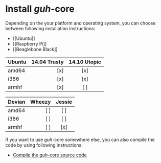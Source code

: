 # Install *guh*-core
Depending on the your platform and operating system, you can choose between following installation instructions:

* [[Ubuntu]]
* [[Raspberry Pi]]
* [[Beaglebone Black]]

| Ubuntu     | 14.04 Trusty | 14.10 Utopic |
|:-----------|-------------:|:------------:|
| amd64      |      [x]     |      [x]     |
| i386       |      [x]     |      [x]     |
| armhf      |      [x]     |      [ ]     |


| Devian     |    Wheezy    |    Jessie    |
|:-----------|-------------:|:------------:|
| amd64      |      [ ]     |      [ ]     |
| i386       |      [ ]     |      [ ]     |
| armhf      |      [ ]     |      [x]     |


If you want to use *guh*-core somewhere else, you can also compile the code by using following instructions:

* [Compile the *guh*-core source code](https://github.com/guh/guh/wiki/Compile-guh)